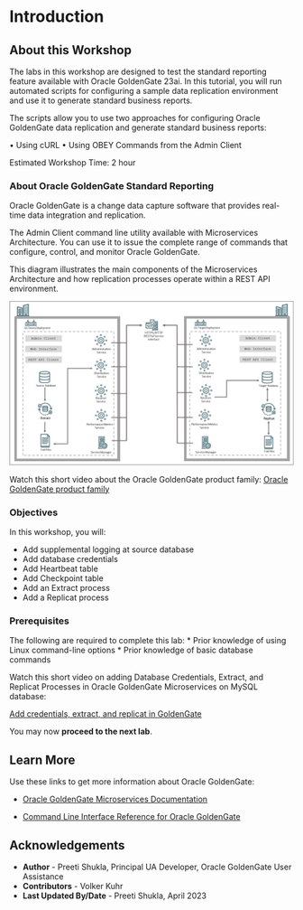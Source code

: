 # Introduction

## About this Workshop                             
The labs in this workshop are designed to test the standard reporting feature available with Oracle GoldenGate 23ai. In this tutorial, you will run automated scripts for configuring a sample data replication environment and use it to generate standard business reports.  

The scripts allow you to use two approaches for configuring Oracle GoldenGate data replication and generate standard business reports:

•	Using cURL
•	Using OBEY Commands from the Admin Client

Estimated Workshop Time: 2 hour


### About Oracle GoldenGate Standard Reporting
Oracle GoldenGate is a change data capture software that provides real-time data integration and replication.

The Admin Client command line utility available with Microservices Architecture. You can use it to issue the complete range of commands that configure, control, and monitor Oracle GoldenGate.

This diagram illustrates the main components of the Microservices Architecture and how replication processes operate within a REST API environment.

  ![MA Components and Replication Process](./images/replicationprocess-ma.png " ")

Watch this short video about the Oracle GoldenGate product family:
    [Oracle GoldenGate product family](youtube:kdMUxSf9j0k)

### Objectives

In this workshop, you will:
  * Add supplemental logging at source database
  * Add database credentials
  * Add Heartbeat table
  * Add Checkpoint table
  * Add an Extract process
  * Add a Replicat process

### Prerequisites
The following are required to complete this lab:
    * Prior knowledge of using Linux command-line options 
    * Prior knowledge of basic database commands


Watch this short video on adding Database Credentials, Extract, and Replicat Processes in Oracle GoldenGate Microservices on MySQL database:

  [Add credentials, extract, and replicat in GoldenGate](youtube:h0J070YIK4E)

You may now **proceed to the next lab**.

## Learn More

Use these links to get more information about Oracle GoldenGate:

* [Oracle GoldenGate Microservices Documentation](https://docs.oracle.com/en/middleware/goldengate/core/21.3/coredoc/index.html)

* [Command Line Interface Reference for Oracle GoldenGate](https://docs.oracle.com/en/middleware/goldengate/core/21.3/gclir/add-credentials.html#GUID-6D80E0AC-9497-46C6-92D9-2F817D04BD99)

## Acknowledgements
* **Author** - Preeti Shukla, Principal UA Developer, Oracle GoldenGate User Assistance
* **Contributors** -  Volker Kuhr
* **Last Updated By/Date** - Preeti Shukla, April 2023
